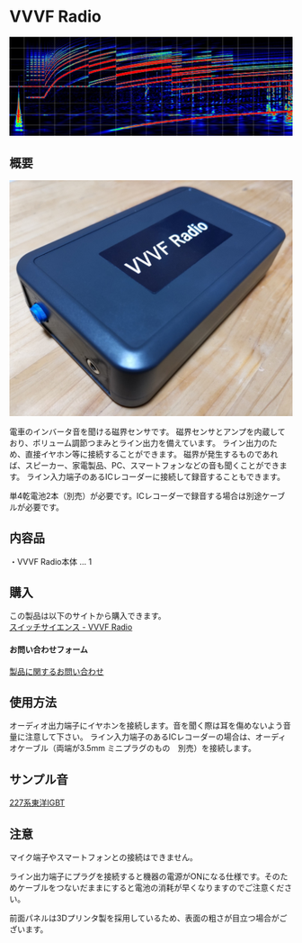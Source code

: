 # VVVF Radio
![スペクトル](./img/spectrum.jpg)

## 概要
![本体画像](./img/VVVF-Radio.jpg)

電車のインバータ音を聞ける磁界センサです。
磁界センサとアンプを内蔵しており、ボリューム調節つまみとライン出力を備えています。
ライン出力のため、直接イヤホン等に接続することができます。
磁界が発生するものであれば、スピーカー、家電製品、PC、スマートフォンなどの音も聞くことができます。
ライン入力端子のあるICレコーダーに接続して録音することもできます。

単4乾電池2本（別売）が必要です。ICレコーダーで録音する場合は別途ケーブルが必要です。

## 内容品
・VVVF Radio本体 … 1

## 購入
この製品は以下のサイトから購入できます。  
[スイッチサイエンス - VVVF Radio](https://www.switch-science.com/products/9596 "VVVF Radio")

#### お問い合わせフォーム
[製品に関するお問い合わせ](https://forms.gle/Fn5E3byABXJ8P5sbA)

## 使用方法
オーディオ出力端子にイヤホンを接続します。音を聞く際は耳を傷めないよう音量に注意して下さい。
ライン入力端子のあるICレコーダーの場合は、オーディオケーブル（両端が3.5mm ミニプラグのもの　別売）を接続します。

## サンプル音
[227系東洋IGBT](https://soundcloud.com/naoto64/227igbt?si=b2d0c10c16f74043993dc020d4651cc2&utm_source=clipboard&utm_medium=text&utm_campaign=social_sharing)

## 注意
マイク端子やスマートフォンとの接続はできません。 

ライン出力端子にプラグを接続すると機器の電源がONになる仕様です。そのためケーブルをつないだままにすると電池の消耗が早くなりますのでご注意ください。 

前面パネルは3Dプリンタ製を採用しているため、表面の粗さが目立つ場合がございます。
